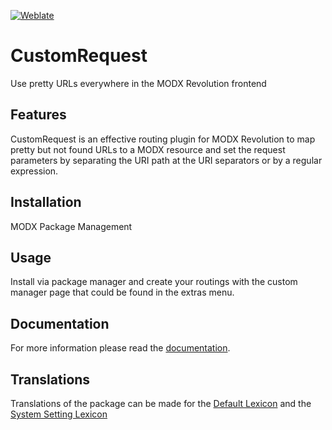 [![Weblate](https://hosted.weblate.org/widgets/modx-extras/customrequest/standard/svg-badge.svg)](https://hosted.weblate.org/projects/modx-extras/customrequest/standard/)

# CustomRequest

Use pretty URLs everywhere in the MODX Revolution frontend

## Features

CustomRequest is an effective routing plugin for MODX Revolution to map pretty 
but not found URLs to a MODX resource and set the request parameters by 
separating the URI path at the URI separators or by a regular expression.

## Installation

MODX Package Management

## Usage

Install via package manager and create your routings with the custom manager
page that could be found in the extras menu.

## Documentation

For more information please read the [documentation](https://jako.github.io/CustomRequest/).

## Translations

Translations of the package can be made for the [Default Lexicon](https://hosted.weblate.org/projects/modx-extras/customrequest/standard/) and the [System Setting Lexicon](https://hosted.weblate.org/projects/modx-extras/customrequest/system-settings/)
